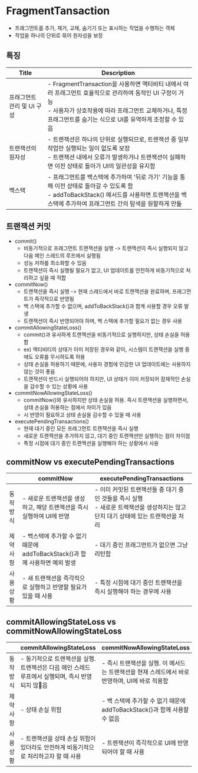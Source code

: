# FragmentTansaction
- 프래그먼트를 추가, 제거, 교체, 숨기기 또는 표시하는 작업을 수행하는 객체
- 작업을 하나의 단위로 묶어 원자성을 보장

## 특징
|Title|Description|
| - | - |
| 프래그먼트 관리 및 UI 구성 | - FragmentTransaction을 사용하면 액티비티 내에서 여러 프래그먼트 효율적으로 관리하여 동적인 UI 구정이 가능<br/>- 사용자가 상호작용에 따라 프래그먼트 교체하거나, 특정 프래그먼트를 숨기는 식으로 UI를 유역하게 조정할 수 있음 |
| 트랜잭션의 원자성 | - 트랜잭션은 하나의 단위로 실행되므로, 트랜잭션 중 일부 작업만 실행되는 일이 없도록 보장<br/>- 트랜잭션 내에서 오류가 발생하거나 트랜잭션이 실패하면 이전 상태로 돌아가 UI의 일관성을 유지함|
| 백스택 | - 프래그먼트를 백스택에 추가하여 '뒤로 가기' 기능을 통해 이전 상태로 돌아갈 수 있도록 함<br/>- addToBackStack() 메서드를 사용하면 트랜잭션을 백스택에 추가하여 프래그먼트 간의 탐색을 원할하게 만듦 |

## 트랜잭션 커밋
- commit()
  - 비동기적으로 프래그먼트 트랜잭션을 실행 -> 트랜잭션이 즉시 실행되지 않고 다음 메인 스레드의 루프에서 실행됨
  - 성능 저하를 최소화할 수 있음
  - 트랜잭션이 즉시 실행될 필요가 없고, UI 업데이트를 안전하게 비동기적으로 처리하고 싶을 때 적합
- commitNow()
  - 트랜잭션을 즉시 실행 -> 현재 스레드에서 바로 트랜잭션을 완료하며, 프래그먼트가 즉각적으로 반영됨
  - 백 스택에 추가할 수 없으며, addToBackStack()과 함계 사용할 경우 오류 발생
  - 트랜잭션이 즉시 반영되어야 하며, 백 스택에 추가할 필요가 없는 경우 사용
- commitAllowingStateLoss()
  - commit()과 유사하게 트랜잭션을 비동기적으로 실행하지만, 상태 손실을 허용함
  - ex) 액티비티의 상태가 이미 저장된 경우와 같이, 시스템이 트랜잭션을 실행 중에도 오류를 무시하도록 허용
  - 상태 손실을 허용하기 때문에, 사용자 경험에 민감한 UI 업데이트에는 사용하지 않는 것이 좋음
  - 트랜잭션이 반드시 실행되어야 하지만, UI 상태가 이미 저장되어 잠재적인 손실을 감수할 수 있는 상황에 사용
- commitNowAllowingStateLoss()
  - commitNow()와 유사하지만 상태 손실을 허용. 즉시 트랜잭션을 실행하면서, 상태 손실을 허용하는 점에서 차이가 있음
  - 시 반영이 필요하고 상태 손실을 감수할 수 있을 때 사용
- executePendingTransactions()
  - 현재 대기 중인 모든 프래그먼트 트랜잭션을 즉시 실행
  - 새로운 트랜잭션을 추가하지 않고, 대기 중인 트랜잭션만 실행하는 점이 차이점
  - 특정 시점에 대기 중인 트랜잭션을 실행해야 하는 상황에서 사용

## commitNow vs executePendingTransactions

||commitNow|executePendingTransactions|
| - | - | - |
| 동작 방식 | - 새로운 트랜잭션을 생성하고, 해당 트랜잭션을 즉시 실행하여 UI에 반영 | - 이미 커밋된 트랜잭션들 중 대기 중인 것들을 즉시 실행<br/>- 새로운 트랙잭션을 생성하지는 않고 단지 대기 상태에 있는 트랜잭션을 처리|
| 제약 사항 | - 백스택에 추가할 수 없기 때문에 addToBackStack()과 함께 사용하면 예외 발생| - 대기 중인 프래그먼트가 없으면 그냥 리턴함|
| 사용 상황 | - 새 트랜잭션을 즉각적으로 실행하고 반영할 필요가 있을 때 사용| - 특정 시점에 대기 중인 트랜잭션을 즉시 실행해야 하는 경우에 사용|

## commitAllowingStateLoss vs commitNowAllowingStateLoss

||commitAllowingStateLoss|commitNowAllowingStateLoss|
| - | - | - |
| 동작 방식 | - 동기적으로 트랜잭션을 실행. 트랜잭션은 다음 메인 스레드 루프에서 실행되며, 즉시 반영되지 않음 | - 즉시 트랜잭션을 실행. 이 메서드는 트랜잭션을 현재 스레드에서 바로 반영하며, UI에 바로 적용함|
| 제약 사항 | - 상태 손실 위험| - 백 스택에 추가할 수 없기 때문에 addToBackStack()과 함께 사용할 수 없음|
| 사용 상황 | - 트랜잭션을 상태 손실 위험이 있더라도 안전하게 비동기적으로 처리하고자 할 때 사용| - 트랜잭션이 즉각적으로 UI에 반영되어야 할 때 사용|
